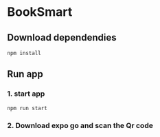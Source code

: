 # BookSmart

## Download dependendies
```
npm install
```

## Run app
### 1. start app
```
npm run start
```
### 2. Download expo go and scan the Qr code
